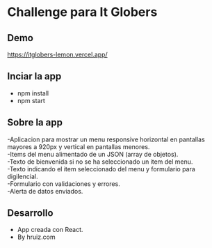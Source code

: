 
# Challenge para It Globers

## Demo
https://itglobers-lemon.vercel.app/

## Inciar la app
- npm install
- npm start

## Sobre la app
-Aplicacion para mostrar un menu responsive horizontal en pantallas mayores a 920px y vertical en pantallas menores. \
-Items del menu alimentado de un JSON (array de objetos). \
-Texto de bienvenida si no se ha seleccionado un item del menu. \
-Texto indicando el item seleccionado del menu y formulario para digilencial. \
-Formulario con validaciones y errores. \
-Alerta de datos enviados.

## Desarrollo
- App creada con React.
- By hruiz.com
